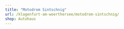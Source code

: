 ```yaml
---
title: "Motodrom Sintschnig"
url: /klagenfurt-am-woerthersee/motodrom-sintschnig/
shop: Autohaus
---
```

